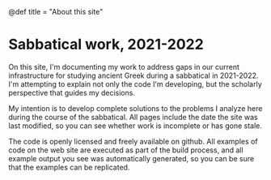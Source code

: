 @def title = "About this site"

# Sabbatical work, 2021-2022


On this site, I'm documenting my work to address gaps in our current infrastructure for studying ancient Greek during a sabbatical in 2021-2022.  I'm attempting to explain not only the code I'm developing, but the scholarly perspective that guides my decisions.  


My intention is to develop complete solutions to the problems I analyze here during the course of the sabbatical.  All pages include the date the site was last modified, so you can see whether work is incomplete or has gone stale.


The code is openly licensed and freely available on github. All examples of code on the web site are executed as part of the build process, and all example output you see was automatically generated, so you can be sure that the examples can be replicated.
